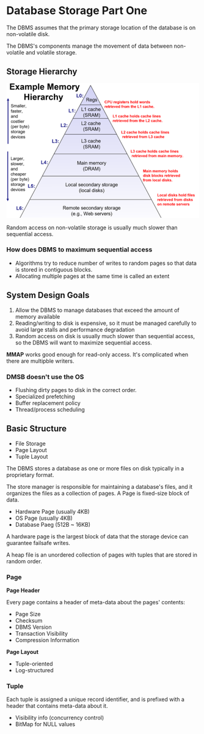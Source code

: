 # Database Storage Part One

The DBMS assumes that the primary storage location of the database is on non-volatile disk.

The DBMS's components manage the movement of data between non-volatile and volatile storage.

## Storage Hierarchy

![.](resource/memory-hierarchy.png)

Random access on non-volatile storage is usually much slower than sequential access.

### How does DBMS to maximum sequential access

- Algorithms try to reduce number of writes to random pages so that data is stored in contiguous blocks.
- Allocating multiple pages at the same time is called an extent

## System Design Goals

1. Allow the DBMS to manage databases that exceed the amount of memory available
2. Reading/writing to disk is expensive, so it must be managed carefully to avoid large stalls and performance degradation
3. Random access on disk is usually much slower than sequential access, so the DBMS will want to maximize sequential access.

**MMAP** works good enough for read-only access. It's complicated when there are multipble writers.

### DMSB doesn't use the OS

- Flushing dirty pages to disk in the correct order.
- Specialized prefetching
- Buffer replacement policy
- Thread/process scheduling

## Basic Structure

- File Storage
- Page Layout
- Tuple Layout

The DBMS stores a database as one or more files
on disk typically in a proprietary format.

The store manager is responsible for maintaining a database's files, and it organizes the files as a collection of pages. A Page is fixed-size block of data.

- Hardware Page (usually 4KB)
- OS Page (usually 4KB)
- Database Paeg (512B ~ 16KB)

A hardware page is the largest block of data that the storage device can guarantee failsafe writes.

A heap file is an unordered collection of pages with tuples that are stored in random order.

### Page

**Page Header**

Every page contains a header of meta-data about the pages' contents:

- Page Size
- Checksum
- DBMS Version
- Transaction Visibility
- Compression Information

**Page Layout**

- Tuple-oriented
- Log-structured

### Tuple

Each tuple is assigned a unique record identifier, and is prefixed with a header that contains meta-data about it.

- Visibility info (concurrency control)
- BitMap for NULL values
